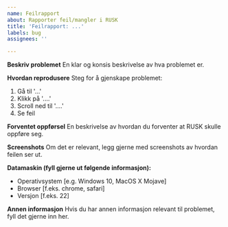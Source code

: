 ```yaml
---
name: Feilrapport
about: Rapporter feil/mangler i RUSK
title: 'Feilrapport: ...'
labels: bug
assignees: ''

---
```


**Beskriv problemet**
En klar og konsis beskrivelse av hva problemet er.

**Hvordan reprodusere**
Steg for å gjenskape problemet:
1. Gå til '...'
2. Klikk på '....'
3. Scroll ned til '....'
4. Se feil

**Forventet oppførsel**
En beskrivelse av hvordan du forventer at RUSK skulle oppføre seg.

**Screenshots**
Om det er relevant, legg gjerne med screenshots av hvordan feilen ser ut.

**Datamaskin (fyll gjerne ut følgende informasjon):**
 - Operativsystem [e.g. Windows 10, MacOS X Mojave]
 - Browser [f.eks. chrome, safari]
 - Versjon [f.eks. 22]

**Annen informasjon**
Hvis du har annen informasjon relevant til problemet, fyll det gjerne inn her.

